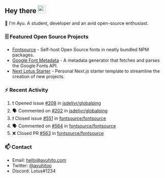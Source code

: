 ## Hey there <img src="https://media.giphy.com/media/hvRJCLFzcasrR4ia7z/giphy.gif" width="25" height="25">

📝 I'm Ayu. A student, developer and an avid open-source enthusiast.

### 🗄 Featured Open Source Projects

- [Fontsource](https://github.com/fontsource/fontsource) - Self-host Open Source fonts in neatly bundled NPM packages.
- [Google Font Metadata](https://github.com/fontsource/google-font-metadata) - A metadata generator that fetches and parses the Google Fonts API.
- [Next Lotus Starter](https://github.com/DecliningLotus/next-lotus-starter) - Personal Next.js starter template to streamline the creation of new projects.

### ⚡ Recent Activity

<!--START_SECTION:activity-->

1. ❗️ Opened issue [#208](https://github.com/jsdelivr/globalping/issues/208) in [jsdelivr/globalping](https://github.com/jsdelivr/globalping)
2. 🗣 Commented on [#202](https://github.com/jsdelivr/globalping/issues/202) in [jsdelivr/globalping](https://github.com/jsdelivr/globalping)
3. ❗️ Closed issue [#551](https://github.com/fontsource/fontsource/issues/551) in [fontsource/fontsource](https://github.com/fontsource/fontsource)
4. 🗣 Commented on [#564](https://github.com/fontsource/fontsource/issues/564) in [fontsource/fontsource](https://github.com/fontsource/fontsource)
5. ❌ Closed PR [#563](https://github.com/fontsource/fontsource/pull/563) in [fontsource/fontsource](https://github.com/fontsource/fontsource)
<!--END_SECTION:activity-->

### 📫 Contact

- Email: hello@ayuhito.com
- Twitter: [@ayuhitoo](https://twitter.com/ayuhitoo)
- Discord: Lotus#1234
